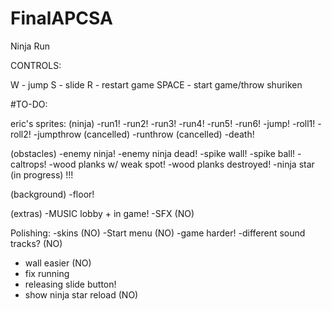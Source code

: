 # FinalAPCSA
Ninja Run 

CONTROLS:

W - jump
S - slide
R - restart game
SPACE - start game/throw shuriken

#TO-DO:

eric's sprites:
(ninja)
-run1!
-run2!
-run3!
-run4!
-run5!
-run6!
-jump!
-roll1!
-roll2!
-jumpthrow (cancelled)
-runthrow (cancelled)
-death!

(obstacles)
-enemy ninja!
-enemy ninja dead!
-spike wall!
-spike ball!
-caltrops!
-wood planks w/ weak spot!
-wood planks destroyed!
-ninja star (in progress) !!!

(background)
-floor!

(extras)
-MUSIC lobby + in game!
-SFX (NO)

Polishing:
-skins (NO)
-Start menu (NO)
-game harder!
-different sound tracks? (NO)
- wall easier (NO)
- fix running
- releasing slide button!
- show ninja star reload (NO)
